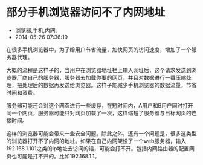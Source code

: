 # 部分手机浏览器访问不了内网地址
- 浏览器,手机,内网,
- 2014-05-26 07:36:19


<p>在很多手机浏览器中，为了给用户节省流量，加快网页的访问速度，增加了一个服务器代理。</p>
<p>大概的流程是这样子的，当用户在浏览器地址栏上输入网址后，这个请求发送到浏览器厂商自己的服务器，服务器去加载你要的网页，并且对数据进行一番压缩处理，把处理后的数据再发送给浏览器。这样子能减少手机浏览器的数据流量，节省时间和资费。</p>
<p>服务器可能还会对这个网页进行一些缓存，在短时间内，A用户和B用户同时打开同一个网页，服务器可能只对网页加载了一次，这样缩短了服务器与目标网页的连接时间。</p>
<p>这样的浏览器可能会带来一些安全问题。除此之外，还有一个问题是，很多这类型的浏览器打开不了内网的地址。如果在自己内网架设了一个web服务器，输入192.168.1.101之类的ip地址去访问的话，可能会打不开。包括内网路由器的配置网页也可能是打不开的。比如192.168.1.1。</p>
